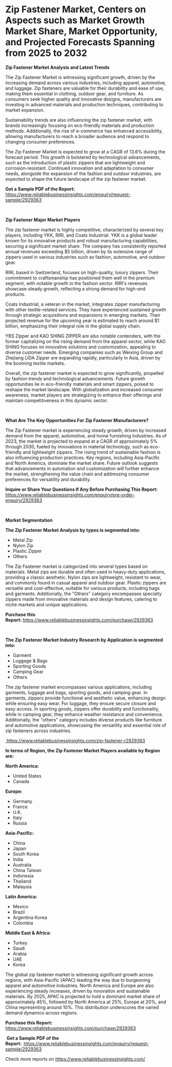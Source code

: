 <p><h1>Zip Fastener Market, Centers on Aspects such as Market Growth Market Share, Market Opportunity, and Projected Forecasts Spanning from 2025 to 2032</h1></p><p><strong>Zip Fastener Market Analysis and Latest Trends</strong></p>
<p><p>The Zip Fastener Market is witnessing significant growth, driven by the increasing demand across various industries, including apparel, automotive, and luggage. Zip fasteners are valuable for their durability and ease of use, making them essential in clothing, outdoor gear, and furniture. As consumers seek higher quality and innovative designs, manufacturers are investing in advanced materials and production techniques, contributing to market expansion.</p><p>Sustainability trends are also influencing the zip fastener market, with brands increasingly focusing on eco-friendly materials and production methods. Additionally, the rise of e-commerce has enhanced accessibility, allowing manufacturers to reach a broader audience and respond to changing consumer preferences.</p><p>The Zip Fastener Market is expected to grow at a CAGR of 13.6% during the forecast period. This growth is bolstered by technological advancements, such as the introduction of plastic zippers that are lightweight and corrosion-resistant. Continued innovation and adaptation to consumer needs, alongside the expansion of the fashion and outdoor industries, are expected to shape the future landscape of the zip fastener market.</p></p>
<p><strong>Get a Sample PDF of the Report:&nbsp;</strong> <a href="https://www.reliablebusinessinsights.com/enquiry/request-sample/2929363?utm_campaign=2245&utm_medium=2&utm_source=Github&utm_content=ia&utm_term=12032025&utm_id=zip-fastener">https://www.reliablebusinessinsights.com/enquiry/request-sample/2929363</a></p>
<p>&nbsp;</p>
<p><strong>Zip Fastener Major Market Players</strong></p>
<p><p>The zip fastener market is highly competitive, characterized by several key players, including YKK, RIRI, and Coats Industrial. YKK is a global leader known for its innovative products and robust manufacturing capabilities, securing a significant market share. The company has consistently reported annual revenues exceeding $5 billion, driven by its extensive range of zippers used in various industries such as fashion, automotive, and outdoor gear.</p><p>RIRI, based in Switzerland, focuses on high-quality, luxury zippers. Their commitment to craftsmanship has positioned them well in the premium segment, with notable growth in the fashion sector. RIRI's revenues showcase steady growth, reflecting a strong demand for high-end products.</p><p>Coats Industrial, a veteran in the market, integrates zipper manufacturing with other textile-related services. They have experienced sustained growth through strategic acquisitions and expansions in emerging markets. Their projected revenue for the upcoming year is estimated to reach around $1 billion, emphasizing their integral role in the global supply chain.</p><p>YBS Zipper and KAO SHING ZIPPER are also notable contenders, with the former capitalizing on the rising demand from the apparel sector, while KAO SHING focuses on innovative solutions and customization, appealing to diverse customer needs. Emerging companies such as Weixing Group and Zhejiang LIDA Zipper are expanding rapidly, particularly in Asia, driven by the booming textile markets.</p><p>Overall, the zip fastener market is expected to grow significantly, propelled by fashion trends and technological advancements. Future growth opportunities lie in eco-friendly materials and smart zippers, poised to reshape the market landscape. With globalization and increased consumer awareness, market players are strategizing to enhance their offerings and maintain competitiveness in this dynamic sector.</p></p>
<p>&nbsp;</p>
<p><strong>What Are The Key Opportunities For Zip Fastener Manufacturers?</strong></p>
<p><p>The Zip Fastener market is experiencing steady growth, driven by increased demand from the apparel, automotive, and home furnishing industries. As of 2023, the market is projected to expand at a CAGR of approximately 5% through 2030, fueled by innovations in material technology, such as eco-friendly and lightweight zippers. The rising trend of sustainable fashion is also influencing production practices. Key regions, including Asia-Pacific and North America, dominate the market share. Future outlook suggests that advancements in automation and customization will further enhance the market, strengthening the value chain and addressing consumer preferences for versatility and durability.</p></p>
<p><strong>Inquire or Share Your Questions If Any Before Purchasing This Report:</strong> <a href="https://www.reliablebusinessinsights.com/enquiry/pre-order-enquiry/2929363?utm_campaign=2245&utm_medium=2&utm_source=Github&utm_content=ia&utm_term=12032025&utm_id=zip-fastener">https://www.reliablebusinessinsights.com/enquiry/pre-order-enquiry/2929363</a></p>
<p>&nbsp;</p>
<p><strong>Market Segmentation</strong></p>
<p><strong>The Zip Fastener Market Analysis by types is segmented into:</strong></p>
<p><ul><li>Metal Zip</li><li>Nylon Zip</li><li>Plastic Zipper</li><li>Others</li></ul></p>
<p><p>The Zip Fastener market is categorized into several types based on materials. Metal zips are durable and often used in heavy-duty applications, providing a classic aesthetic. Nylon zips are lightweight, resistant to wear, and commonly found in casual apparel and outdoor gear. Plastic zippers are versatile and cost-effective, suitable for various products, including bags and garments. Additionally, the "Others" category encompasses specialty zippers made from innovative materials and design features, catering to niche markets and unique applications.</p></p>
<p><strong>Purchase this Report:&nbsp;</strong><a href="https://www.reliablebusinessinsights.com/purchase/2929363?utm_campaign=2245&utm_medium=2&utm_source=Github&utm_content=ia&utm_term=12032025&utm_id=zip-fastener">https://www.reliablebusinessinsights.com/purchase/2929363</a></p>
<p>&nbsp;</p>
<p><strong>The Zip Fastener Market Industry Research by Application is segmented into:</strong></p>
<p><ul><li>Garment</li><li>Luggage & Bags</li><li>Sporting Goods</li><li>Camping Gear</li><li>Others</li></ul></p>
<p><p>The zip fastener market encompasses various applications, including garments, luggage and bags, sporting goods, and camping gear. In garments, zippers provide functional and aesthetic value, enhancing design while ensuring easy wear. For luggage, they ensure secure closure and easy access. In sporting goods, zippers offer durability and functionality, while in camping gear, they enhance weather resistance and convenience. Additionally, the "others" category includes diverse products like furniture and automotive applications, showcasing the versatility and essential role of zip fasteners across industries.</p></p>
<p><a href="https://www.reliablebusinessinsights.com/zip-fastener-r2929363?utm_campaign=2245&utm_medium=2&utm_source=Github&utm_content=ia&utm_term=12032025&utm_id=zip-fastener">&nbsp;https://www.reliablebusinessinsights.com/zip-fastener-r2929363</a></p>
<p><strong>In terms of Region, the Zip Fastener Market Players available by Region are:</strong></p>
<p>
    <p> <strong> North America: </strong>
        <ul>
            <li>United States</li>
            <li>Canada</li>
        </ul>
        </p> 
    <p> <strong> Europe: </strong>
        <ul>
            <li>Germany</li>
            <li>France</li>
            <li>U.K.</li>
            <li>Italy</li>
            <li>Russia</li>
        </ul>
        </p> 
    <p> <strong> Asia-Pacific: </strong>
        <ul>
            <li>China</li>
            <li>Japan</li>
            <li>South Korea</li>
            <li>India</li>
            <li>Australia</li>
            <li>China Taiwan</li>
            <li>Indonesia</li>
            <li>Thailand</li>
            <li>Malaysia</li>
        </ul>
        </p> 
    <p> <strong> Latin America: </strong>
        <ul>
            <li>Mexico</li>
            <li>Brazil</li>
            <li>Argentina Korea</li>
            <li>Colombia</li>
        </ul>
        </p> 
    <p> <strong> Middle East & Africa: </strong>
        <ul>
            <li>Turkey</li>
            <li>Saudi</li>
            <li>Arabia</li>
            <li>UAE</li>
            <li>Korea</li>
        </ul>
    </p>
    </p>
<p><p>The global zip fastener market is witnessing significant growth across regions, with Asia-Pacific (APAC) leading the way due to burgeoning apparel and automotive industries. North America and Europe are also experiencing steady increases, driven by innovation and sustainable materials. By 2025, APAC is projected to hold a dominant market share of approximately 45%, followed by North America at 25%, Europe at 20%, and China representing around 10%. This distribution underscores the varied demand dynamics across regions.</p></p>
<p><strong>Purchase this Report: </strong><a href="https://www.reliablebusinessinsights.com/purchase/2929363?utm_campaign=2245&utm_medium=2&utm_source=Github&utm_content=ia&utm_term=12032025&utm_id=zip-fastener">https://www.reliablebusinessinsights.com/purchase/2929363</a></p>
<p>&nbsp;<strong>Get a Sample PDF of the Report:&nbsp;&nbsp;</strong><a href="https://www.reliablebusinessinsights.com/enquiry/request-sample/2929363?utm_campaign=2245&utm_medium=2&utm_source=Github&utm_content=ia&utm_term=12032025&utm_id=zip-fastener">https://www.reliablebusinessinsights.com/enquiry/request-sample/2929363</a></p>
<p><strong></strong></p>
<p>Check more reports on <a href="https://www.reliablebusinessinsights.com/?utm_campaign=2245&utm_medium=2&utm_source=Github&utm_content=ia&utm_term=12032025&utm_id=zip-fastener">https://www.reliablebusinessinsights.com/</a></p>